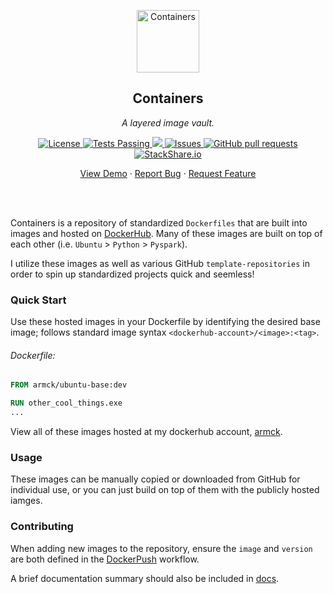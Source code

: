 <!-- header -->
<div align="center">
    <p>
    <!-- Header -->
        <img width="100px" src="https://img.stackshare.io/stack/979421/default_7b21deccd8ef4e667218f8a46721601eec9455f4.png"  alt="Containers" />
        <h2>Containers</h2>
        <p><i>A layered image vault.</i></p>
    </p>
    <p>
    <!-- Shields -->
        <a href="https://github.com/armckinney/containers/LICENSE.txt">
            <img alt="License" src="https://img.shields.io/github/license/armckinney/containers.svg" />
        </a>
        <a href="https://github.com/armckinney/containers/actions">
            <img alt="Tests Passing" src="https://github.com/armckinney/containers/workflows/Test/badge.svg" />
        </a>
        <a href="https://codecov.io/gh/armckinney/containers">
            <img src="https://codecov.io/gh/armckinney/containers/branch/master/graph/badge.svg" />
        </a>
        <a href="https://github.com/armckinney/containers/issues">
            <img alt="Issues" src="https://img.shields.io/github/issues/armckinney/containers" />
        </a>
        <a href="https://github.com/armckinney/containers/pulls">
            <img alt="GitHub pull requests" src="https://img.shields.io/github/issues-pr/armckinney/containers" />
        </a>
        <a href="https://stackshare.io/armck/containers">
            <img alt="StackShare.io" src="http://img.shields.io/badge/tech-stack-0690fa.svg?label=StackShare.io">
        </a>
    </p>
    <p>
    <!-- Links -->
        <a href="#demo">View Demo</a>
        ·
        <a href="https://github.com/armckinney/containers/issues/new/choose">Report Bug</a>
        ·
        <a href="https://github.com/armckinney/containers/issues/new/choose">Request Feature</a>
    </p>
</div>
<br>
<br>

<!-- Description -->
Containers is a repository of standardized `Dockerfiles` that are built into images and hosted on [DockerHub](https://hub.docker.com/).
Many of these images are built on top of each other (i.e. `Ubuntu` > `Python` > `Pyspark`).

I utilize these images as well as various GitHub `template-repositories` in order to spin up standardized projects quick and seemless!

### Quick Start

Use these hosted images in your Dockerfile by identifying the desired base image; follows standard image syntax `<dockerhub-account>/<image>:<tag>`.

###### Dockerfile:
```dockerfile
FROM armck/ubuntu-base:dev

RUN other_cool_things.exe
...
```

View all of these images hosted at my dockerhub account, [armck](https://hub.docker.com/u/armck).

### Usage

These images can be manually copied or downloaded from GitHub for individual use, or you can just build on top of them with the publicly hosted iamges.

### Contributing
When adding new images to the repository, ensure the `image` and `version` are both defined in the [DockerPush](.github\workflows\docker-push.yml) workflow.

A brief documentation summary should also be included in [docs](containers\README.md).